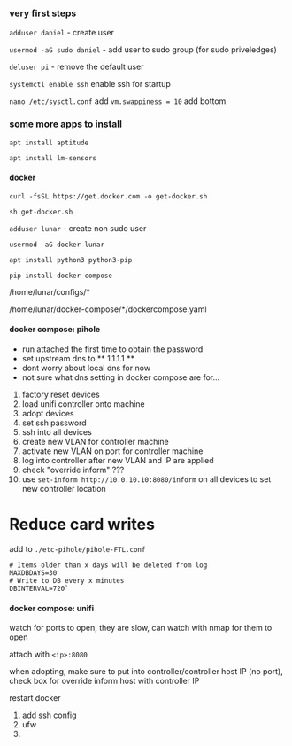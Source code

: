 
### very first steps ###

`adduser daniel` - create user

`usermod -aG sudo daniel` - add user to sudo group (for sudo priveledges) 

`deluser pi` - remove the default user

`systemctl enable ssh` enable ssh for startup

`nano /etc/sysctl.conf` add `vm.swappiness = 10` add bottom



### some more apps to install ###

`apt install aptitude`

`apt install lm-sensors`

#### docker ####

`curl -fsSL https://get.docker.com -o get-docker.sh`

`sh get-docker.sh`

`adduser lunar` - create non sudo user

`usermod -aG docker lunar`

`apt install python3 python3-pip`

`pip install docker-compose`

/home/lunar/configs/*

/home/lunar/docker-compose/*/dockercompose.yaml






#### docker compose: pihole ###

- run attached the first time to obtain the password
- set upstream dns to ** 1.1.1.1 **
- dont worry about local dns for now
- not sure what dns setting in docker compose are for...


1) factory reset devices
2) load unifi controller onto machine
3) adopt devices
4) set ssh password
5) ssh into all devices
6) create new VLAN for controller machine
7) activate new VLAN on port for controller machine
8) log into controller after new VLAN and IP are applied
9) check "override inform" ???
10) use `set-inform http://10.0.10.10:8080/inform` on all devices to set new controller location


# Reduce card writes #

add to `./etc-pihole/pihole-FTL.conf`

```
# Items older than x days will be deleted from log
MAXDBDAYS=30
# Write to DB every x minutes
DBINTERVAL=720`
```



#### docker compose: unifi ####

watch for ports to open, they are slow, can watch with nmap for them to open

attach with `<ip>:8080`

when adopting, make sure to put <ip> into controller/controller host IP (no port), check box for override inform host with controller IP

restart docker  
  

1) add ssh config
2) ufw
3) 

